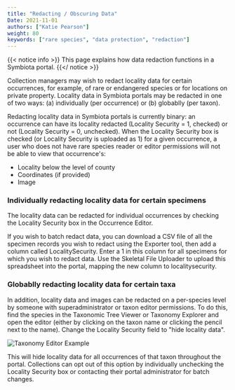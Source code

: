 ```yaml
---
title: "Redacting / Obscuring Data"
Date: 2021-11-01
authors: ["Katie Pearson"]
weight: 80
keywords: ["rare species", "data protection", "redaction"]
---
```


{{< notice info >}}
  This page explains how data redaction functions in a Symbiota portal.
{{</ notice >}}

Collection managers may wish to redact locality data for certain occurrences, for example, of rare or endangered species or for locations on private property. Locality data in Symbiota portals may be redacted in one of two ways: (a) individually (per occurrence) or (b) globablly (per taxon).

Redacting locality data in Symbiota portals is currently binary: an occurrence can have its locality redacted (Locality Security = 1, checked) or not (Locality Security = 0, unchecked). When the Locality Security box is checked (or Locality Security is uploaded as 1) for a given occurrence, a user who does not have rare species reader or editor permissions will not be able to view that occurrence's:
  * Locality below the level of county
  * Coordinates (if provided)
  * Image

### Individually redacting locality data for certain specimens

The locality data can be redacted for individual occurrences by checking the Locality Security box in the Occurrence Editor.

If you wish to batch redact data, you can download a CSV file of all the specimen records you wish to redact using the Exporter tool, then add a column called LocalitySecurity. Enter a 1 in this column for all specimens for which you wish to redact data. Use the Skeletal File Uploader to upload this spreadsheet into the portal, mapping the new column to localitysecurity.

### Globablly redacting locality data for certain taxa

In addition, locality data and images can be redacted on a per-species level by someone with superadministrator or taxon editor permissions. To do this, find the species in the Taxonomic Tree Viewer or Taxonomy Explorer and open the editor (either by clicking on the taxon name or clicking the pencil next to the name). Change the Locality Security field  to "hide locality data".

![Taxonomy Editor Example](/symbiota-docs/images/taxoneditorexample.PNG)

This will hide locality data for all occurrences of that taxon throughout the portal. Collections can opt out of this option by individually unchecking the Locality Security box or contacting their portal administrator for batch changes.
